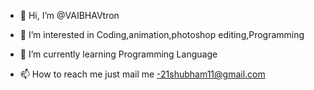 - 👋 Hi, I’m @VAIBHAVtron
- 👀 I’m interested in Coding,animation,photoshop editing,Programming
- 🌱 I’m currently learning Programming Language

- 📫 How to reach me just mail me -21shubham11@gmail.com

<!---
VAIBHAVtron/VAIBHAVtron is a ✨ special ✨ repository because its `README.md` (this file) appears on your GitHub profile.
You can click the Preview link to take a look at your changes.
--->
